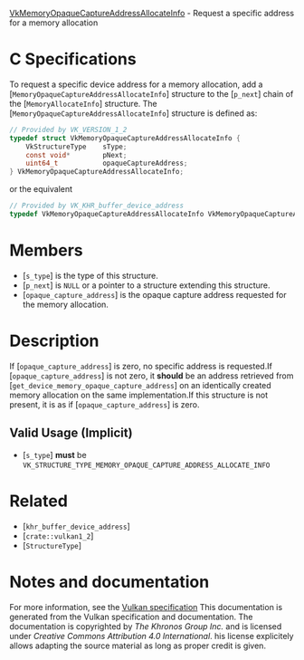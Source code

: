 [VkMemoryOpaqueCaptureAddressAllocateInfo](https://www.khronos.org/registry/vulkan/specs/1.3-extensions/man/html/VkMemoryOpaqueCaptureAddressAllocateInfo.html) - Request a specific address for a memory allocation

# C Specifications
To request a specific device address for a memory allocation, add a
[`MemoryOpaqueCaptureAddressAllocateInfo`] structure to the [`p_next`]
chain of the [`MemoryAllocateInfo`] structure.
The [`MemoryOpaqueCaptureAddressAllocateInfo`] structure is defined as:
```c
// Provided by VK_VERSION_1_2
typedef struct VkMemoryOpaqueCaptureAddressAllocateInfo {
    VkStructureType    sType;
    const void*        pNext;
    uint64_t           opaqueCaptureAddress;
} VkMemoryOpaqueCaptureAddressAllocateInfo;
```
or the equivalent
```c
// Provided by VK_KHR_buffer_device_address
typedef VkMemoryOpaqueCaptureAddressAllocateInfo VkMemoryOpaqueCaptureAddressAllocateInfoKHR;
```

# Members
- [`s_type`] is the type of this structure.
- [`p_next`] is `NULL` or a pointer to a structure extending this structure.
- [`opaque_capture_address`] is the opaque capture address requested for the memory allocation.

# Description
If [`opaque_capture_address`] is zero, no specific address is requested.If [`opaque_capture_address`] is not zero, it  **should**  be an address
retrieved from [`get_device_memory_opaque_capture_address`] on an identically
created memory allocation on the same implementation.If this structure is not present, it is as if [`opaque_capture_address`] is
zero.
## Valid Usage (Implicit)
-  [`s_type`] **must**  be `VK_STRUCTURE_TYPE_MEMORY_OPAQUE_CAPTURE_ADDRESS_ALLOCATE_INFO`

# Related
- [`khr_buffer_device_address`]
- [`crate::vulkan1_2`]
- [`StructureType`]

# Notes and documentation
For more information, see the [Vulkan specification](https://www.khronos.org/registry/vulkan/specs/1.3-extensions/html/vkspec.html)
This documentation is generated from the Vulkan specification and documentation.
The documentation is copyrighted by *The Khronos Group Inc.* and is licensed under *Creative Commons Attribution 4.0 International*.
his license explicitely allows adapting the source material as long as proper credit is given.
        